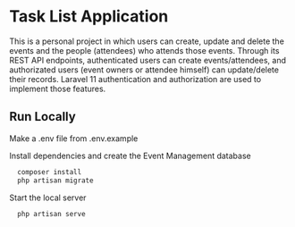 # Task List Application

This is a personal project in which users can create, update and delete the events and the people (attendees) who attends those events. Through its REST API endpoints, authenticated users can create events/attendees, and authorizated users (event owners or attendee himself) can update/delete their records. Laravel 11 authentication and authorization are used to implement those features.

## Run Locally

Make a .env file from .env.example

Install dependencies and create the Event Management database

```bash
  composer install
  php artisan migrate
```

Start the local server

```bash
  php artisan serve
```
